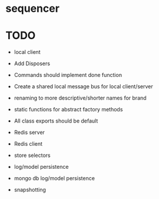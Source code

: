# sequencer

# TODO
 * local client
 * Add Disposers
 * Commands should implement done function
 * Create a shared local message bus for local client/server
 * renaming to more descriptive/shorter names for brand
 * static functions for abstract factory methods
 * All class exports should be default

 * Redis server
 * Redis client
 * store selectors
 * log/model persistence
 * mongo db log/model persistence
 * snapshotting
